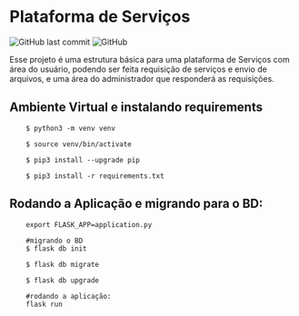 # Plataforma de Serviços

![GitHub last commit](https://img.shields.io/github/last-commit/JuniorJDS/plataforma_servicos?style=plastic) ![GitHub](https://img.shields.io/github/license/JuniorJDS/plataforma_servicos?style=plastic) 

Esse projeto é uma estrutura básica para uma plataforma de Serviços com área do usuário, podendo ser feita requisição de serviços e envio de arquivos, e uma área do administrador que responderá as requisições.





## Ambiente Virtual e instalando requirements
```
    $ python3 -m venv venv

    $ source venv/bin/activate

    $ pip3 install --upgrade pip

    $ pip3 install -r requirements.txt
```

## Rodando a Aplicação e migrando para o BD:
``` 
    export FLASK_APP=application.py

    #migrando o BD
    $ flask db init

    $ flask db migrate

    $ flask db upgrade

    #rodando a aplicação:
    flask run
```
